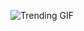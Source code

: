 
<!-- GIF_SECTION -->
![Trending GIF](https://media4.giphy.com/media/v1.Y2lkPThiYjIxNzcyZzQzdzRqcGRkYWh3N3BpZHJwZHI5enhkaTJ2cjdrZ2FkcmpvNjJ1OCZlcD12MV9naWZzX3NlYXJjaCZjdD1n/M0LSVgFzV8x86iQonb/giphy.gif)
<!-- END_GIF_SECTION -->
